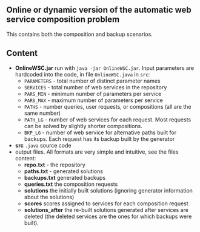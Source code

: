 ## Online or dynamic version of the automatic web service composition problem
This contains both the composition and backup scenarios.

## Content

 * __OnlineWSC.jar__ run with `java -jar OnlineWSC.jar`. Input parameters are hardcoded into the code, in file `OnlineWSC.java` in `src`: 
   * `PARAMETERS` - total number of distinct parameter names
   * `SERVICES` - total number of web services in the repository
   * `PARS_MIN` - minimum number of parameters per service
   * `PARS_MAX` - maximum number of parameters per service
   * `PATHS` - number queries, user requests, or compositions (all are the same number)
   * `PATH_LG` - number of web services for each request. Most requests can be solved by slightly shorter compositions.
   * `BKP_LG` - number of web service for alternative paths built for backups. Each request has its backup built by the generator
 * __src__ `.java` source code
 * output files. All formats are very simple and intuitive, see the files content:
   * __repo.txt__ - the repository
   * __paths.txt__ - generated solutions
   * __backups.txt__ generated backups
   * __queries.txt__ the composition requests
   * __solutions__ the initially built solutions (ignoring generator information about the solutions)
   * __scores__ scores assigned to services for each composition request
   * __solutions_after__ the re-built solutions generated after services are deleted (the deleted services are the ones for which backups were built).

   
   
